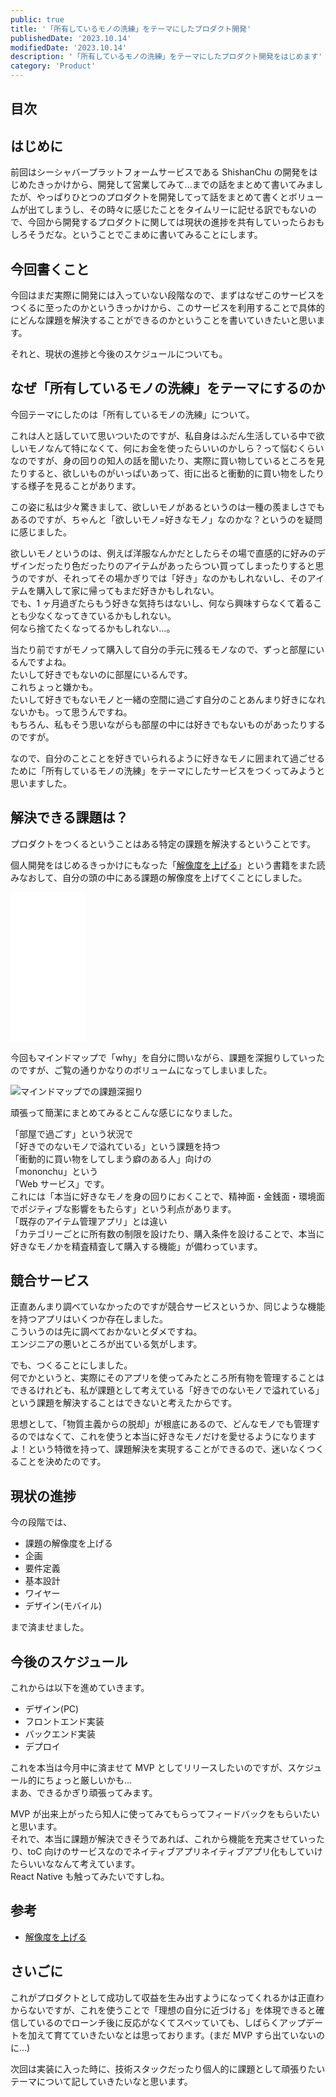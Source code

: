```yaml
---
public: true
title: '「所有しているモノの洗練」をテーマにしたプロダクト開発'
publishedDate: '2023.10.14'
modifiedDate: '2023.10.14'
description: '「所有しているモノの洗練」をテーマにしたプロダクト開発をはじめます'
category: 'Product'
---
```


## 目次

## はじめに

前回はシーシャバープラットフォームサービスである ShishanChu の開発をはじめたきっかけから、開発して営業してみて...までの話をまとめて書いてみましたが、やっぱりひとつのプロダクトを開発してって話をまとめて書くとボリュームが出てしまうし、その時々に感じたことをタイムリーに記せる訳でもないので、今回から開発するプロダクトに関しては現状の進捗を共有していったらおもしろそうだな。ということでこまめに書いてみることにします。

## 今回書くこと

今回はまだ実際に開発には入っていない段階なので、まずはなぜこのサービスをつくるに至ったのかというきっかけから、このサービスを利用することで具体的にどんな課題を解決することができるのかということを書いていきたいと思います。

それと、現状の進捗と今後のスケジュールについても。

## なぜ「所有しているモノの洗練」をテーマにするのか

今回テーマにしたのは「所有しているモノの洗練」について。

これは人と話していて思いついたのですが、私自身はふだん生活している中で欲しいモノなんて特になくて、何にお金を使ったらいいのかしら？って悩むくらいなのですが、身の回りの知人の話を聞いたり、実際に買い物しているところを見たりすると、欲しいものがいっぱいあって、街に出ると衝動的に買い物をしたりする様子を見ることがあります。

この姿に私は少々驚きまして、欲しいモノがあるというのは一種の羨ましさでもあるのですが、ちゃんと「欲しいモノ=好きなモノ」なのかな？というのを疑問に感じました。

欲しいモノというのは、例えば洋服なんかだとしたらその場で直感的に好みのデザインだったり色だったりのアイテムがあったらつい買ってしまったりすると思うのですが、それってその場かぎりでは「好き」なのかもしれないし、そのアイテムを購入して家に帰ってもまだ好きかもしれない。  
でも、1 ヶ月過ぎたらもう好きな気持ちはないし、何なら興味すらなくて着ることも少なくなってきているかもしれない。  
何なら捨てたくなってるかもしれない...。

当たり前ですがモノって購入して自分の手元に残るモノなので、ずっと部屋にいるんですよね。  
たいして好きでもないのに部屋にいるんです。  
これちょっと嫌かも。  
たいして好きでもないモノと一緒の空間に過ごす自分のことあんまり好きになれないかも。って思うんですね。  
もちろん、私もそう思いながらも部屋の中には好きでもないものがあったりするのですが。

なので、自分のことことを好きでいられるように好きなモノに囲まれて過ごせるために「所有しているモノの洗練」をテーマにしたサービスをつくってみようと思いますした。

## 解決できる課題は？

プロダクトをつくるということはある特定の課題を解決するということです。

個人開発をはじめるきっかけにもなった「[解像度を上げる](https://amzn.to/3rPzMan)」という書籍をまた読みなおして、自分の頭の中にある課題の解像度を上げてくことにしました。

<iframe sandbox="allow-popups allow-scripts allow-modals allow-forms allow-same-origin" style="width:120px;height:240px;" marginwidth="0" marginheight="0" scrolling="no" frameborder="0" src="//rcm-fe.amazon-adsystem.com/e/cm?lt1=_blank&bc1=000000&IS2=1&bg1=FFFFFF&fc1=000000&lc1=0000FF&t=komosyu464905-22&language=ja_JP&o=9&p=8&l=as4&m=amazon&f=ifr&ref=as_ss_li_til&asins=4862763189&linkId=ac8f73b5214c7f673d092f5ce4e90aec"></iframe>

今回もマインドマップで「why」を自分に問いながら、課題を深掘りしていったのですが、ご覧の通りかなりのボリュームになってしまいました。

![マインドマップでの課題深掘り](/asset/img/post/40_1.jpg)

頑張って簡潔にまとめてみるとこんな感じになりました。

「部屋で過ごす」という状況で  
「好きでのないモノで溢れている」という課題を持つ  
「衝動的に買い物をしてしまう癖のある人」向けの  
「mononchu」という  
「Web サービス」です。  
これには「本当に好きなモノを身の回りにおくことで、精神面・金銭面・環境面でポジティブな影響をもたらす」という利点があります。  
「既存のアイテム管理アプリ」とは違い  
「カテゴリーごとに所有数の制限を設けたり、購入条件を設けることで、本当に好きなモノかを精査精査して購入する機能」が備わっています。

## 競合サービス

正直あんまり調べていなかったのですが競合サービスというか、同じような機能を持つアプリはいくつか存在しました。  
こういうのは先に調べておかないとダメですね。  
エンジニアの悪いところが出ている気がします。

でも、つくることにしました。  
何でかというと、実際にそのアプリを使ってみたところ所有物を管理することはできるけれども、私が課題として考えている「好きでのないモノで溢れている」という課題を解決することはできないと考えたからです。

思想として、「物質主義からの脱却」が根底にあるので、どんなモノでも管理するのではなくて、これを使うと本当に好きなモノだけを愛せるようになりますよ！という特徴を持って、課題解決を実現することができるので、迷いなくつくることを決めたのです。

## 現状の進捗

今の段階では、

- 課題の解像度を上げる
- 企画
- 要件定義
- 基本設計
- ワイヤー
- デザイン(モバイル)

まで済ませました。

## 今後のスケジュール

これからは以下を進めていきます。

- デザイン(PC)
- フロントエンド実装
- バックエンド実装
- デプロイ

これを本当は今月中に済ませて MVP としてリリースしたいのですが、スケジュール的にちょっと厳しいかも...  
まあ、できるかぎり頑張ってみます。

MVP が出来上がったら知人に使ってみてもらってフィードバックをもらいたいと思います。  
それで、本当に課題が解決できそうであれば、これから機能を充実させていったり、toC 向けのサービスなのでネイティブアプリネイティブアプリ化もしていけたらいいななんて考えています。  
React Native も触ってみたいですしね。

## 参考

- [解像度を上げる](https://amzn.to/3rPzMan)

## さいごに

これがプロダクトとして成功して収益を生み出すようになってくれるかは正直わからないですが、これを使うことで「理想の自分に近づける」を体現できると確信しているのでローンチ後に反応がなくてスベッていても、しばらくアップデートを加えて育てていきたいなとは思っております。(まだ MVP すら出ていないのに...)

次回は実装に入った時に、技術スタックだったり個人的に課題として頑張りたいテーマについて記していきたいなと思います。
